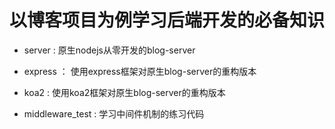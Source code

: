 # 以博客项目为例学习后端开发的必备知识

- server : 原生nodejs从零开发的blog-server

- express ： 使用express框架对原生blog-server的重构版本

- koa2 : 使用koa2框架对原生blog-server的重构版本

- middleware_test : 学习中间件机制的练习代码
